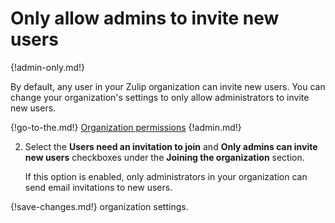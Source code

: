 # Only allow admins to invite new users

{!admin-only.md!}

By default, any user in your Zulip organization can invite new users. You
can change your organization's settings to only allow administrators to
invite new users.

{!go-to-the.md!} [Organization permissions](/#organization/organization-permissions)
{!admin.md!}

2. Select the **Users need an invitation to join** and **Only admins can invite new users**
checkboxes under the **Joining the organization** section.

    If this option is enabled, only administrators in your organization can send
    email invitations to new users.

{!save-changes.md!} organization settings.
